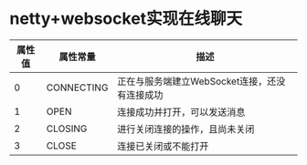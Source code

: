# netty+websocket实现在线聊天

| 属性值 | 属性常量   | 描述                                          |
| ------ | ---------- | --------------------------------------------- |
| 0      | CONNECTING | 正在与服务端建立WebSocket连接，还没有连接成功 |
| 1      | OPEN       | 连接成功并打开，可以发送消息                  |
| 2      | CLOSING    | 进行关闭连接的操作，且尚未关闭                |
| 3      | CLOSE      | 连接已关闭或不能打开                          |

